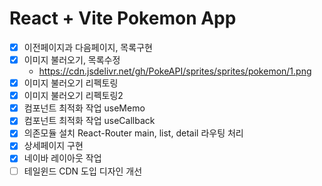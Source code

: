 # React + Vite Pokemon App

- [x] 이전페이지과 다음페이지, 목록구현
- [x] 이미지 불러오기, 목록수정
  - https://cdn.jsdelivr.net/gh/PokeAPI/sprites/sprites/pokemon/1.png
- [x] 이미지 불러오기 리펙토링
- [x] 이미지 불러오기 리펙토링2
- [x] 컴포넌트 최적화 작업 useMemo
- [x] 컴포넌트 최적화 작업 useCallback
- [x] 의존모듈 설치 React-Router main, list, detail 라우팅 처리
- [x] 상세페이지 구현
- [x] 네이바 레이아웃 작업
- [ ] 테일윈드 CDN 도입 디자인 개선
